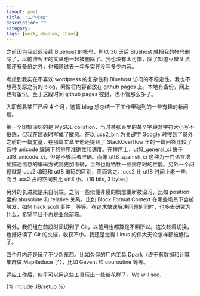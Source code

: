 ```yaml
---
layout: post
title: "工作小结"
description: ""
category: 
tags: [work, douban, chaos]
---
```


之前因为我迟迟没续 Bluehost 的帐号，所以 30 天后 Bluehost 就把我的帐号删除了，以前博客里的文章也一起被删除了。我也没有太可惜，除了知道豆瓣 9 点那还有备份之外，也知道过去一年多实在没写多少内容。

考虑到我实在不喜欢 wordpress 的复杂性和 Bluehost 访问的不稳定性，我也不想再复原之前的 blog，索性将内容都放在 github pages 上。本地有备份，网上也有备份。至于这段时间 github pages 被封，也不管那么多了。

入职郫县某厂已经 4 个月，这篇 blog 想总结一下工作里碰到的一些有趣的新问题。

第一个印象深刻的是 MySQL collation，当时某张表里的某个字段对字符大小写不敏感，但我在建表时写成了敏感。在以 ucs2_bin 为关键字 Google 时搜到了员外之前的一篇[文章](http://blog.xupeng.me/2011/09/07/mysql-collation/)，在那篇文章里他还提到了 StackOverflow 里的一篇问答比较了各种 unicode 编码下的排序准确性和速度。在排序上，utf8_general_ci 快于 utf8_unicode_ci，但是不够后者准确。而像 utf8_spanish_ci 这种为一门语言增加描述信息的编码方式则更加准确，当然也就牺牲一些排序时的性能。另外一个问题就是 ucs2 编码和 utf8 编码的区别，简而言之，ucs2 比 utf8 时间上老一些，而且 ucs2 占的空间要比 utf8 小。（16 bits, 3 bytes）

另外的长进就是来自前端。之前一些似懂非懂的概念重新被温习，比如 position 里的 abusolute 和 relative 关系。比如 Block Format Context 在哪些场景下会被触发，如何 hack scoll 事件，等等。在追求快速解决问题的同时，也多去研究为什么，希望早日不再是业余前端。

另外，我们组在前段时间切到了 Git，以前用也都算是不明所以。这次趁着切换，也好好读了 Git 的文档，收获不小。我还是觉得 Linus 的伟大无论怎样都被低估了。

四个月内还是玩了不少新东西。比如久仰的厂内工具 Dpark（终于有数据和计算集群做 MapReduce 了），比如 Gevent 和 couroutine 等等。

适应工作后，似乎可以用这些工具玩出一些新花样了。We will see. 

{% include JB/setup %}
